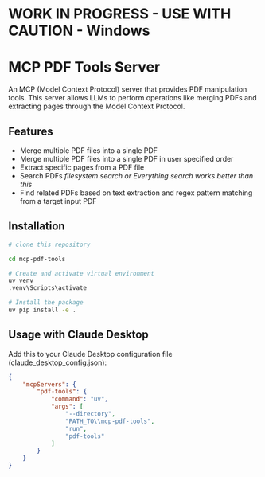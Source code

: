 # WORK IN PROGRESS - USE WITH CAUTION - Windows

# MCP PDF Tools Server

An MCP (Model Context Protocol) server that provides PDF manipulation tools. This server allows LLMs to perform operations like merging PDFs and extracting pages through the Model Context Protocol.

## Features

- Merge multiple PDF files into a single PDF
- Merge multiple PDF files into a single PDF in user specified order
- Extract specific pages from a PDF file
- Search PDFs *filesystem search or Everything search works better than this*
- Find related PDFs based on text extraction and regex pattern matching from a target input PDF

## Installation

```bash
# clone this repository

cd mcp-pdf-tools

# Create and activate virtual environment
uv venv
.venv\Scripts\activate

# Install the package
uv pip install -e .
```

## Usage with Claude Desktop

Add this to your Claude Desktop configuration file (claude_desktop_config.json):

```json
{
    "mcpServers": {
        "pdf-tools": {
            "command": "uv",
            "args": [
                "--directory",
                "PATH_TO\\mcp-pdf-tools",
                "run",
                "pdf-tools"
            ]
        }
    }
}
```
